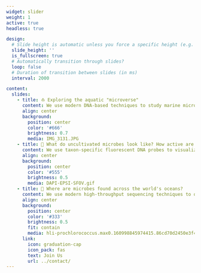 ```yaml
---
widget: slider
weight: 1
active: true
headless: true

design:
  # Slide height is automatic unless you force a specific height (e.g. '400px')
  slide_height: ''
  is_fullscreen: true
  # Automatically transition through slides?
  loop: false
  # Duration of transition between slides (in ms)
  interval: 2000

content:
  slides:
    - title: ⛵️ Exploring the aquatic "microverse"
      content: We use modern DNA-based techniques to study marine microbial communities and how they affect the whole biosphere
      align: center
      background:
        position: center
        color: '#666'
        brightness: 0.7
        media: IMG_3131.JPG
    - title: 🔬 What do uncultivated microbes look like? How active are they?
      content: We use taxon-specific fluorescent DNA probes to visualize environmental microbes and quantify their activity (CARD/HCR-FISH; Isotope labelling)
      align: center
      background:
        position: center
        color: '#555'
        brightness: 0.5
        media: DAPI-EPSI-SFOV.gif
    - title: 🧬 Where are microbes found across the world's oceans?
      content: We use modern high-throughput sequencing techniques to quantify microbial community structure and biogeography (3-domain (16S & 18S) SSU rRNA amplicon sequencing)
      align: center
      background:
        position: center
        color: '#333'
        brightness: 0.5
        fit: contain
        media: hli-prochlorococcus.max0.160998845974415.86cd70d2450e3f44f4a7c543f53008ee-easv-plot-03.png
      link:
        icon: graduation-cap
        icon_pack: fas
        text: Join Us
        url: ../contact/
---
```

